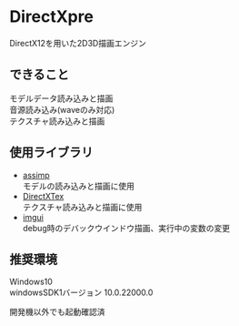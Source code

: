 # DirectXpre
DirectX12を用いた2D3D描画エンジン

## できること
モデルデータ読み込みと描画  
音源読み込み(waveのみ対応)  
テクスチャ読み込みと描画

## 使用ライブラリ
- [assimp](https://github.com/assimp/assimp)  
  モデルの読み込みと描画に使用
- [DirectXTex](https://github.com/microsoft/DirectXTex)  
  テクスチャ読み込みと描画に使用
- [imgui](https://github.com/ocornut/imgui)  
  debug時のデバックウインドウ描画、実行中の変数の変更

## 推奨環境
Windows10  
windowsSDK1バージョン 10.0.22000.0  

開発機以外でも起動確認済
